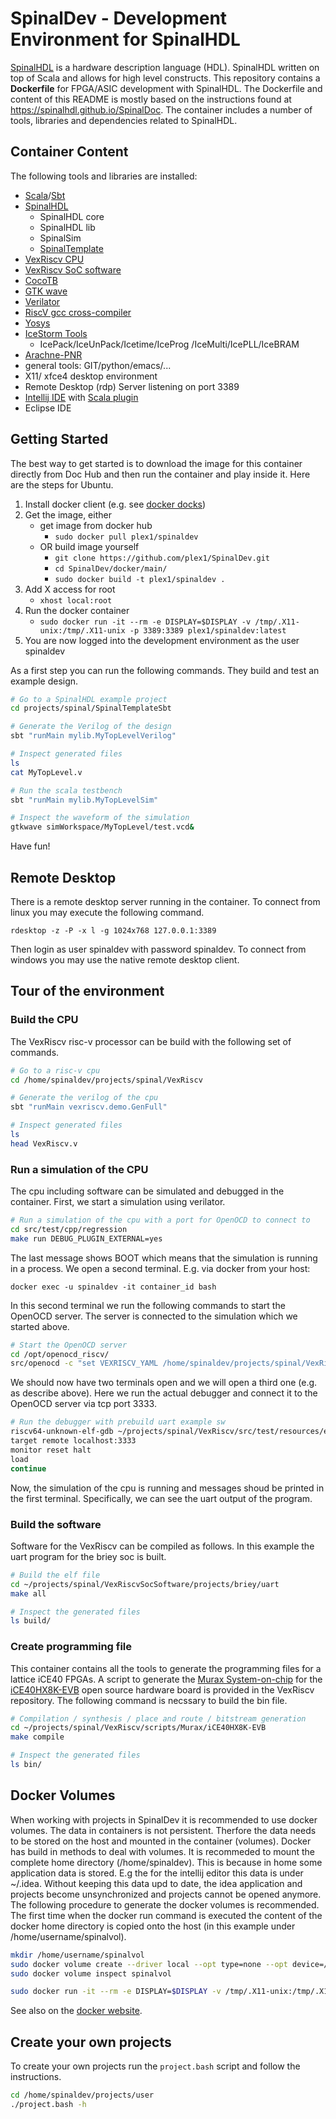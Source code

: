 # SpinalDev - Development Environment for SpinalHDL

[SpinalHDL](https://github.com/SpinalHDL/SpinalHDL) is a hardware description language (HDL). SpinalHDL written on top of Scala and allows for high level constructs. This repository contains a **Dockerfile** for FPGA/ASIC development with SpinalHDL. The Dockerfile and content of this README is mostly based on the instructions found at <https://spinalhdl.github.io/SpinalDoc>. The container includes a number of tools, libraries and dependencies related to SpinalHDL.


## Container Content

The following tools and libraries are installed:

- [Scala](https://www.scala-lang.org/)/[Sbt](https://www.scala-sbt.org/)
- [SpinalHDL](https://github.com/SpinalHDL/SpinalHDL)
    - SpinalHDL core
    - SpinalHDL lib
    - SpinalSim
    - [SpinalTemplate](https://github.com/SpinalHDL/SpinalTemplateSbt)
- [VexRiscv CPU](https://github.com/SpinalHDL/VexRiscv)
- [VexRiscv SoC software](https://github.com/SpinalHDL/VexRiscvSocSoftware)
- [CocoTB](https://github.com/potentialventures/cocotb)
- [GTK wave](http://gtkwave.sourceforge.net/)
- [Verilator](https://www.veripool.org/wiki/verilator)
- [RiscV gcc cross-compiler](https://github.com/riscv/riscv-gnu-toolchain)
- [Yosys](http://www.clifford.at/yosys/)
- [IceStorm Tools](http://www.clifford.at/icestorm/)
    - IcePack/IceUnPack/Icetime/IceProg
      /IceMulti/IcePLL/IceBRAM
- [Arachne-PNR](https://github.com/cseed/arachne-pnr)
- general tools: GIT/python/emacs/...
- X11/ xfce4 desktop environment
- Remote Desktop (rdp) Server listening on port 3389
- [Intellij IDE](https://www.jetbrains.com/idea/) with [Scala plugin](https://plugins.jetbrains.com/plugin/1347-scala)
- Eclipse IDE


## Getting Started

The best way to get started is to download the image for this
container directly from Doc Hub and then run the container and play
inside it. Here are the steps for Ubuntu.

   1. Install docker client (e.g. see [docker docks](https://docs.docker.com/engine/installation/linux/docker-ce/ubuntu/#install-docker-ce))
   2. Get the image, either
      * get image from docker hub
        * `sudo docker pull plex1/spinaldev`
      * OR build image yourself
        * `git clone https://github.com/plex1/SpinalDev.git`
        * `cd SpinalDev/docker/main/`
        * `sudo docker build -t plex1/spinaldev .` 
   3. Add X access for root
      * `xhost local:root`
   4. Run the docker container
      * `sudo docker run -it --rm -e DISPLAY=$DISPLAY -v /tmp/.X11-unix:/tmp/.X11-unix -p 3389:3389 plex1/spinaldev:latest`
   5. You are now logged into the development environment as the user spinaldev

As a first step you can run the following commands. They build and test an example design.
```sh
# Go to a SpinalHDL example project
cd projects/spinal/SpinalTemplateSbt

# Generate the Verilog of the design
sbt "runMain mylib.MyTopLevelVerilog"

# Inspect generated files
ls
cat MyTopLevel.v

# Run the scala testbench
sbt "runMain mylib.MyTopLevelSim"

# Inspect the waveform of the simulation
gtkwave simWorkspace/MyTopLevel/test.vcd&

```
Have fun!


## Remote Desktop

There is a remote desktop server running in the container. To connect from linux you may execute the following command.

`rdesktop -z -P -x l -g 1024x768 127.0.0.1:3389`

Then login as user spinaldev with password spinaldev. To connect from windows you may use the native remote desktop client.


## Tour of the environment

### Build the CPU
The VexRiscv risc-v processor can be build with the following set of commands.

```sh
# Go to a risc-v cpu
cd /home/spinaldev/projects/spinal/VexRiscv

# Generate the verilog of the cpu
sbt "runMain vexriscv.demo.GenFull"

# Inspect generated files
ls
head VexRiscv.v
```

### Run a simulation of the CPU
The cpu including software can be simulated and debugged in the container. First, we start a simulation using verilator.

```sh
# Run a simulation of the cpu with a port for OpenOCD to connect to
cd src/test/cpp/regression
make run DEBUG_PLUGIN_EXTERNAL=yes

```

The last message shows BOOT which means that the simulation is running in a process. We open a second terminal. E.g. via docker from your host:
```
docker exec -u spinaldev -it container_id bash
```
In this second terminal we run the following commands to start the OpenOCD server. The server is connected to the simulation which we started above.

```sh
# Start the OpenOCD server
cd /opt/openocd_riscv/
src/openocd -c "set VEXRISCV_YAML /home/spinaldev/projects/spinal/VexRiscv/cpu0.yaml" -f tcl/target/vexriscv_sim.cfg
```

We should now have two terminals open and we will open a third one (e.g. as describe above). Here we run the actual debugger and connect it to the OpenOCD server via tcp port 3333.
```sh
# Run the debugger with prebuild uart example sw
riscv64-unknown-elf-gdb ~/projects/spinal/VexRiscv/src/test/resources/elf/uart.elf
target remote localhost:3333
monitor reset halt
load
continue
```
Now, the simulation of the cpu is running and messages shoud be printed in the first terminal. Specifically, we can see the uart output of the program.

### Build the software
Software for the VexRiscv can be compiled as follows. In this example the uart program for the briey soc is built.
```sh
# Build the elf file
cd ~/projects/spinal/VexRiscvSocSoftware/projects/briey/uart
make all

# Inspect the generated files
ls build/

```

### Create programming file
This container contains all the tools to generate the programming files for a lattice iCE40
FPGAs. A script to generate the [Murax System-on-chip](https://github.com/SpinalHDL/VexRiscv#murax-soc) for the [iCE40HX8K-EVB](https://www.olimex.com/Products/FPGA/iCE40/iCE40HX8K-EVB/open-source-hardware) open source hardware board is provided in the VexRiscv repository. The following command is necssary to build the bin file.
```sh
# Compilation / synthesis / place and route / bitstream generation
cd ~/projects/spinal/VexRiscv/scripts/Murax/iCE40HX8K-EVB
make compile

# Inspect the generated files
ls bin/

```


## Docker Volumes

When working with projects in SpinalDev it is recommended to use docker volumes. The data in containers is not persistent. Therfore the data needs to be stored on the host and mounted in the container (volumes). Docker has build in methods to deal with volumes. It is recommeded to mount the complete home directory (/home/spinaldev). This is because in home some application data is stored. E.g the for the intellij editor this data is under ~/.idea. Without keeping this data upd to date, the idea application and  projects become unsynchronized and projects cannot be opened anymore. The following procedure to generate the docker volumes is recommended. The first time when the docker run command is executed the content of the docker home directory is copied onto the host (in this example under /home/username/spinalvol).

```sh
mkdir /home/username/spinalvol
sudo docker volume create --driver local --opt type=none --opt device=/home/username/spinalvol --opt o=bind spinalvol
sudo docker volume inspect spinalvol

sudo docker run -it --rm -e DISPLAY=$DISPLAY -v /tmp/.X11-unix:/tmp/.X11-unix -v spinalvol:/home/spinaldev -p 3389:3389 plex1/spinaldev:latest
```

See also on the [docker website](https://docs.docker.com/engine/admin/volumes/volumes/).


## Create your own projects

To create your own projects run the `project.bash` script and follow the instructions.

```sh
cd /home/spinaldev/projects/user
./project.bash -h
```
